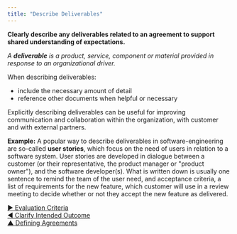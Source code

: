 ```yaml
---
title: "Describe Deliverables"
---
```



**Clearly describe any deliverables related to an agreement to support shared understanding of expectations.**

_A **deliverable** is a product, service, component or material provided in response to an organizational driver._

When describing deliverables:

-   include the necessary amount of detail
-   reference other documents when helpful or necessary

Explicitly describing deliverables can be useful for improving communication and collaboration within the organization, with customer and with external partners.

**Example:** A popular way to describe deliverables in software-engineering are so-called **user stories**, which focus on the need of users in relation to a software system. User stories are developed in dialogue between a customer (or their representative, the product manager or "product owner"), and the software developer(s). What is written down is usually one sentence to remind the team of the user need, and acceptance criteria, a list of requirements for the new feature, which customer will use in a review meeting to decide whether or not they accept the new feature as delivered.

[&#9654; Evaluation Criteria](evaluation-criteria.html)<br/>[&#9664; Clarify Intended Outcome](clarify-intended-outcome.html)<br/>[&#9650; Defining Agreements](defining-agreements.html)

